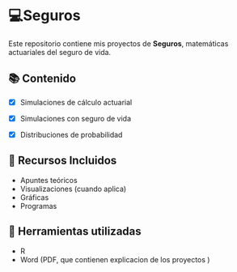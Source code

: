 # 💻Seguros

Este repositorio contiene mis proyectos de **Seguros**, matemáticas actuariales del seguro de vida.
## 📚 Contenido

- [x] Simulaciones de cálculo actuarial   
- [x] Simulaciones con seguro de vida     
- [x] Distribuciones de probabilidad  
    


## 🧠 Recursos Incluidos

- Apuntes teóricos
- Visualizaciones (cuando aplica)
- Gráficas
- Programas 

## 🔧 Herramientas utilizadas

- R
- Word (PDF, que contienen explicacion de los proyectos )


